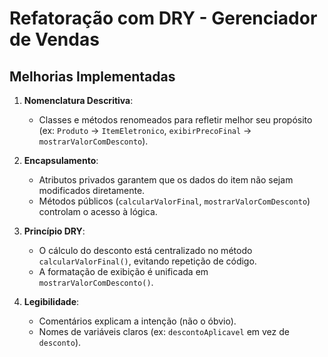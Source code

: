# Refatoração com DRY - Gerenciador de Vendas

## Melhorias Implementadas

1. **Nomenclatura Descritiva**:
   - Classes e métodos renomeados para refletir melhor seu propósito (ex: `Produto` → `ItemEletronico`, `exibirPrecoFinal` → `mostrarValorComDesconto`).

2. **Encapsulamento**:
   - Atributos privados garantem que os dados do item não sejam modificados diretamente.
   - Métodos públicos (`calcularValorFinal`, `mostrarValorComDesconto`) controlam o acesso à lógica.

3. **Princípio DRY**:
   - O cálculo do desconto está centralizado no método `calcularValorFinal()`, evitando repetição de código.
   - A formatação de exibição é unificada em `mostrarValorComDesconto()`.

4. **Legibilidade**:
   - Comentários explicam a intenção (não o óbvio).
   - Nomes de variáveis claros (ex: `descontoAplicavel` em vez de `desconto`).
